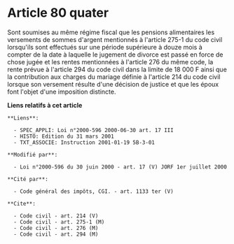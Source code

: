 # Article 80 quater

Sont soumises au même régime fiscal que les pensions alimentaires les versements de sommes d'argent mentionnés à l'article
275-1 du code civil lorsqu'ils sont effectués sur une période supérieure à douze mois à compter de la date à laquelle le
jugement de divorce est passé en force de chose jugée et les rentes mentionnées à l'article 276 du même code, la rente prévue
à l'article 294 du code civil dans la limite de 18 000 F ainsi que la contribution aux charges du mariage définie à l'article
214 du code civil lorsque son versement résulte d'une décision de justice et que les époux font l'objet d'une imposition
distincte.

**Liens relatifs à cet article**

	**Liens**:

	  - SPEC_APPLI: Loi n°2000-596 2000-06-30 art. 17 III
	  - HISTO: Edition du 31 mars 2001
	  - TXT_ASSOCIE: Instruction 2001-01-19 5B-3-01

	**Modifié par**:

	  - Loi n°2000-596 du 30 juin 2000 - art. 17 (V) JORF 1er juillet 2000

	**Cité par**:

	  - Code général des impôts, CGI. - art. 1133 ter (V)

	**Cite**:

	  - Code civil - art. 214 (V)
	  - Code civil - art. 275-1 (M)
	  - Code civil - art. 276 (M)
	  - Code civil - art. 294 (M)
